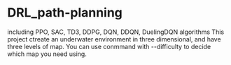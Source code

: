 # DRL_path-planning
including PPO, SAC, TD3, DDPG, DQN, DDQN, DuelingDQN algorithms
This project ctreate an underwater environment in three dimensional, and have three levels of map.
You can use conmmand with
--difficulty
to decide which map you need using.
